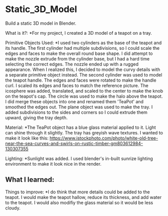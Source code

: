 # Static_3D_Model
Build a static 3D model in Blender.

What is it?:
*For my project, I created a 3D model of a teapot on a tray.

Primitive Objects Used:
*I used two cylinders as the base of the teapot and its handle. The first cylinder had multiple subdivisions, so I could scale the edges and faces to make the overall round base shape. I did attempt to make the nozzle extrude from the cylinder base, but I had a hard time selecting the correct edges. The nozzle ended up with a rugged appearance. When I realized this, I decided to model the curvy details with a separate primitive object instead. The second cylinder was used to model the teapot handle. The edges and faces were rotated to make the handle curl. I scaled its edges and faces to match the reference picture. The icosphere was added, translated, and scaled to the center to make the knob on the teapot's cap. The circle was used to make the halo above the teapot. I did merge these objects into one and renamed them 'TeaPot' and smoothed the edges out. The plane object was used to make the tray. I added subdivisions to the sides and corners so I could extrude them upward, giving the tray depth. 

Material:
*The TeaPot object has a blue glass material applied to it. Light can shine through it slightly. The tray has greyish wave textures. I wanted to make it look like this: https://www.istockphoto.com/photo/white-old-tree-near-the-sea-curves-and-swirls-on-rustic-timber-gm803612984-130307355

Lighting:
*Sunlight was added. I used blender's in-built sunrize lighting environment to make it look nice in the render.

What I learned:
-

Things to improve:
*I do think that more details could be added to the teapot. I would make the teapot hallow, reduce its thickness, and add water to the teapot. I would also modifiy the glass material so it would be less cloudy.

